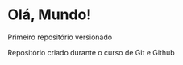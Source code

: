 # Olá, Mundo!
 Primeiro repositório versionado 
 
 Repositório criado durante o curso de Git e Github
